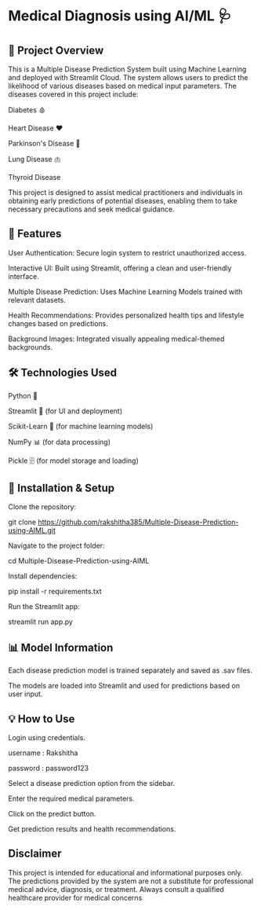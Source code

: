 # Medical Diagnosis using AI/ML 🩺

## 🏥 Project Overview

This is a Multiple Disease Prediction System built using Machine Learning and deployed with Streamlit Cloud. The system allows users to predict the likelihood of various diseases based on medical input parameters. The diseases covered in this project include:

Diabetes 🩸

Heart Disease ❤️

Parkinson's Disease 🧠

Lung Disease 🫁

Thyroid Disease 

This project is designed to assist medical practitioners and individuals in obtaining early predictions of potential diseases, enabling them to take necessary precautions and seek medical guidance.

## 🚀 Features

 User Authentication: Secure login system to restrict unauthorized access.

Interactive UI: Built using Streamlit, offering a clean and user-friendly interface.

Multiple Disease Prediction: Uses Machine Learning Models trained with relevant datasets.

Health Recommendations: Provides personalized health tips and lifestyle changes based on predictions.

Background Images: Integrated visually appealing medical-themed backgrounds.

## 🛠️ Technologies Used

Python 🐍

Streamlit 🎨 (for UI and deployment)

Scikit-Learn 🤖 (for machine learning models)

NumPy 📊 (for data processing)

Pickle 🗄️ (for model storage and loading)

## 📂 Installation & Setup

Clone the repository:

git clone https://github.com/rakshitha385/Multiple-Disease-Prediction-using-AIML.git

Navigate to the project folder:

cd Multiple-Disease-Prediction-using-AIML

Install dependencies:

pip install -r requirements.txt

Run the Streamlit app:

streamlit run app.py

## 📊 Model Information

Each disease prediction model is trained separately and saved as .sav files.

The models are loaded into Streamlit and used for predictions based on user input.

## 💡 How to Use

Login using credentials.

username : Rakshitha

password : password123

Select a disease prediction option from the sidebar.

Enter the required medical parameters.

Click on the predict button.

Get prediction results and health recommendations.

## Disclaimer

This project is intended for educational and informational purposes only. The predictions provided by the system are not a substitute for professional medical advice, diagnosis, or treatment. Always consult a qualified healthcare provider for medical concerns
